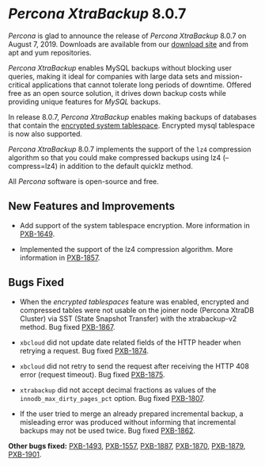 # *Percona XtraBackup* 8.0.7

*Percona* is glad to announce the release of *Percona XtraBackup*  8.0.7 on August 7, 2019.
Downloads are available from our [download site](https://www.percona.com/downloads/Percona-XtraBackup-LATEST/) and from
apt and yum repositories.

*Percona XtraBackup* enables MySQL backups without blocking user queries, making it ideal
for companies with large data sets and mission-critical applications that cannot
tolerate long periods of downtime. Offered free as an open source solution, it
drives down backup costs while providing unique features for *MySQL* backups.

In release 8.0.7, *Percona XtraBackup* enables making backups of databases
that contain the [encrypted system tablespace](https://www.percona.com/doc/percona-server/8.0/security/data-at-rest-encryption.html#data-at-rest-encryption).
Encrypted mysql tablespace is now also supported.

*Percona XtraBackup* 8.0.7 implements the support of the `lz4` compression algorithm
so that you could make compressed backups using lz4
(–compress=lz4) in addition to the default quicklz method.

All *Percona* software is open-source and free.

## New Features and Improvements


* Add support of the system tablespace encryption. More information in
[PXB-1649](https://jira.percona.com/browse/PXB-1649).


* Implemented the support of the lz4 compression algorithm. More information
in [PXB-1857](https://jira.percona.com/browse/PXB-1857).

## Bugs Fixed


* When the *encrypted tablespaces* feature was enabled, encrypted and compressed
tables were not usable on the joiner node (Percona XtraDB Cluster) via SST
(State Snapshot Transfer) with the xtrabackup-v2 method. Bug fixed
[PXB-1867](https://jira.percona.com/browse/PXB-1867).


* `xbcloud` did not update date related fields of the HTTP header when
retrying a request. Bug fixed [PXB-1874](https://jira.percona.com/browse/PXB-1874).


* `xbcloud` did not retry to send the request after receiving the HTTP 408
error (request timeout). Bug fixed [PXB-1875](https://jira.percona.com/browse/PXB-1875).


* `xtrabackup` did not accept decimal fractions as values of the
`innodb_max_dirty_pages_pct` option. Bug fixed [PXB-1807](https://jira.percona.com/browse/PXB-1807).


* If the user tried to merge an already prepared incremental backup, a
misleading error was produced without informing that incremental backups may
not be used twice. Bug fixed [PXB-1862](https://jira.percona.com/browse/PXB-1862).

**Other bugs fixed:**
[PXB-1493](https://jira.percona.com/browse/PXB-1493),
[PXB-1557](https://jira.percona.com/browse/PXB-1557),
[PXB-1887](https://jira.percona.com/browse/PXB-1887),
[PXB-1870](https://jira.percona.com/browse/PXB-1870),
[PXB-1879](https://jira.percona.com/browse/PXB-1879),
[PXB-1901](https://jira.percona.com/browse/PXB-1901).


